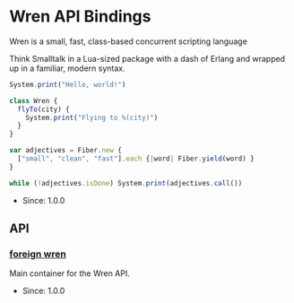 <!-- file: wren.odin -->
<!-- documentation automatically generated using domepunk/tools/doc -->

# Wren API Bindings

Wren is a small, fast, class-based concurrent scripting language

Think Smalltalk in a Lua-sized package with a dash of Erlang and wrapped up in
a familiar, modern syntax.

```js
System.print("Hello, world!")

class Wren {
  flyTo(city) {
    System.print("Flying to %(city)")
  }
}

var adjectives = Fiber.new {
  ["small", "clean", "fast"].each {|word| Fiber.yield(word) }
}

while (!adjectives.isDone) System.print(adjectives.call())
```

- Since: 1.0.0


## API

### [foreign wren](https://github.com/ninjascl/wren-odin/blob/main/wren.odin#L136)


Main container for the Wren API.
- Since: 1.0.0
